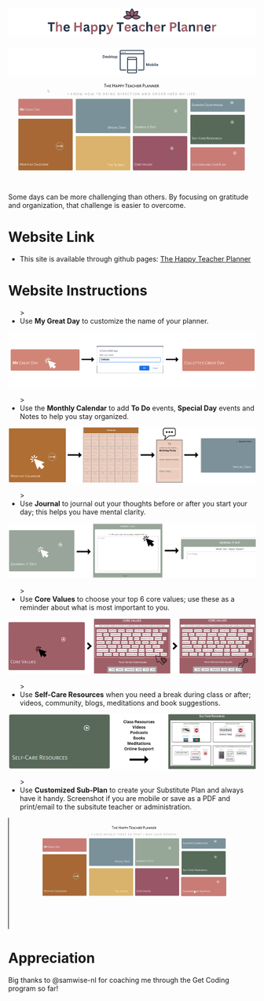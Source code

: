 # ![The Happy Teacher Planner](./images/happyteacherplannerTitle.png)
![Mobile and Desktop Friendly](./images/MobileDesktop.png)
![Happy Planner video](/images/HTPIntro.gif)

Some days can be more challenging than others. By focusing on gratitude and organization, that challenge is easier to overcome. <br>

# **Website Link**
- This site is available through github pages: [The Happy Teacher Planner](https://colletteap.github.io/gratitude-planner/)

# **Website Instructions**

<ul>
  ><li>Use <strong>My Great Day</strong> to customize the name of your planner.</li>
</ul>

![My Great Day](./images/MyGreatDay.png)

<ul>
  ><li>Use the <strong>Monthly Calendar</strong> to add <strong>To Do</strong> events, <strong>Special Day</strong> events and Notes to help you stay organized.</li>
</ul>

![Monthly Calendar](./images/MonthlyCalendar.png)

<ul>
  ><li>Use <strong>Journal</strong> to journal out your thoughts before or after you start your day; this helps you have mental clarity.</li>
</ul>

![Journal](./images/Journal.png)

<ul>
  ><li>Use <strong>Core Values</strong> to choose your top 6 core values; use these as a reminder about what is most important to you.</li>
</ul>

![Core Values](./images/corevalues.png)

<ul>
  ><li>Use <strong>Self-Care Resources</strong> when you need a break during class or after; videos, community, blogs, meditations and book suggestions.</li>
</ul>

![Self-Care](./images/selfcare.png)

<ul>
  ><li>Use <strong>Customized Sub-Plan</strong> to create your Substitute Plan and always have it handy. Screenshot if you are mobile or save as a PDF and print/email to the subsitute teacher or administration.</li>
</ul>

  ![Customized Substitute Planner](./images/CustomSubPlan.gif)

  # **Appreciation**
  
  Big thanks to @samwise-nl for coaching me through the Get Coding program so far!
